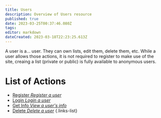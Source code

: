 ```yaml
---
title: Users
description: Overview of Users resource
published: true
date: 2023-03-25T00:37:46.080Z
tags: 
editor: markdown
dateCreated: 2023-03-18T22:23:25.613Z
---
```


A user is a... user. They can own lists, edit them, delete them, etc. While a user allows those actions, it is not required to register to make use of the site, creaing a list (private or public) is fully available to anonymous users.

# List of Actions

- [Register *Register a user*](/users/register)
- [Login *Login a user*](/users/login)
- [Get Info *View a user's info*](/users/view)
- [Delete *Delete a user*](/users/delete)
{.links-list}